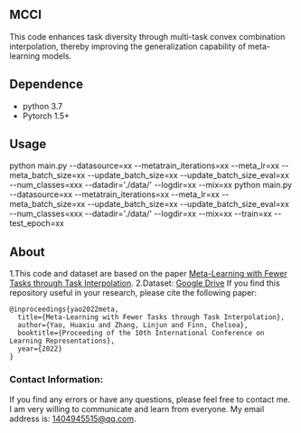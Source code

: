 ## MCCI
This code enhances task diversity through multi-task convex combination interpolation, thereby improving the generalization capability of meta-learning models.


## Dependence
* python 3.7
* Pytorch 1.5+

## Usage
python main.py --datasource=xx --metatrain_iterations=xx --meta_lr=xx --meta_batch_size=xx --update_batch_size=xx --update_batch_size_eval=xx --num_classes=xxx --datadir='./data/' --logdir=xx --mix=xx
python main.py --datasource=xx --metatrain_iterations=xx --meta_lr=xx --meta_batch_size=xx --update_batch_size=xx --update_batch_size_eval=xx --num_classes=xxx --datadir='./data/' --logdir=xx --mix=xx --train=xx --test_epoch=xx

## About
1.This code and dataset are based on the paper [Meta-Learning with Fewer Tasks through Task Interpolation](https://arxiv.org/abs/2106.02695).
2.Dataset: [Google Drive](https://drive.google.com/drive/folders/1MG881Zjh1vaWd3dizhYH_l5APXEiKZrx?usp=sharing)
If you find this repository useful in your research, please cite the following paper:

```
@inproceedings{yao2022meta,
  title={Meta-Learning with Fewer Tasks through Task Interpolation},
  author={Yao, Huaxiu and Zhang, Linjun and Finn, Chelsea},
  booktitle={Proceeding of the 10th International Conference on Learning Representations},
  year={2022} 
}
```
### Contact Information:
If you find any errors or have any questions, please feel free to contact me. I am very willing to communicate and learn from everyone. My email address is: 1404945515@qq.com.
